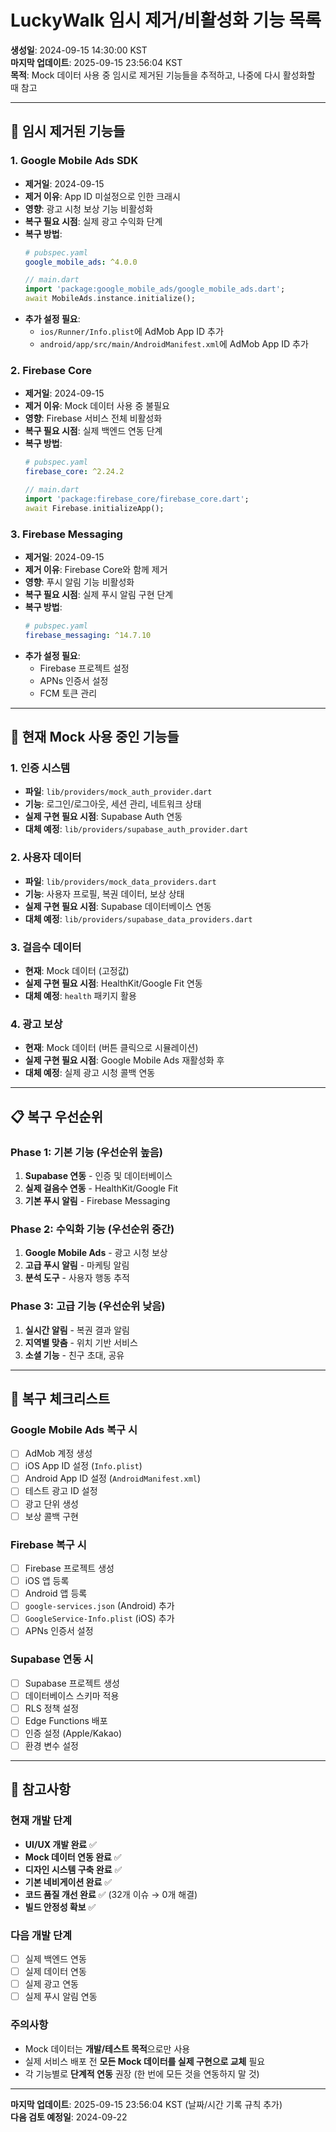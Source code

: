 # LuckyWalk 임시 제거/비활성화 기능 목록

**생성일**: 2024-09-15 14:30:00 KST  
**마지막 업데이트**: 2025-09-15 23:56:04 KST  
**목적**: Mock 데이터 사용 중 임시로 제거된 기능들을 추적하고, 나중에 다시 활성화할 때 참고

---

## 🚨 **임시 제거된 기능들**

### 1. **Google Mobile Ads SDK**
- **제거일**: 2024-09-15
- **제거 이유**: App ID 미설정으로 인한 크래시
- **영향**: 광고 시청 보상 기능 비활성화
- **복구 필요 시점**: 실제 광고 수익화 단계
- **복구 방법**:
  ```yaml
  # pubspec.yaml
  google_mobile_ads: ^4.0.0
  ```
  ```dart
  // main.dart
  import 'package:google_mobile_ads/google_mobile_ads.dart';
  await MobileAds.instance.initialize();
  ```
- **추가 설정 필요**:
  - `ios/Runner/Info.plist`에 AdMob App ID 추가
  - `android/app/src/main/AndroidManifest.xml`에 AdMob App ID 추가

### 2. **Firebase Core**
- **제거일**: 2024-09-15
- **제거 이유**: Mock 데이터 사용 중 불필요
- **영향**: Firebase 서비스 전체 비활성화
- **복구 필요 시점**: 실제 백엔드 연동 단계
- **복구 방법**:
  ```yaml
  # pubspec.yaml
  firebase_core: ^2.24.2
  ```
  ```dart
  // main.dart
  import 'package:firebase_core/firebase_core.dart';
  await Firebase.initializeApp();
  ```

### 3. **Firebase Messaging**
- **제거일**: 2024-09-15
- **제거 이유**: Firebase Core와 함께 제거
- **영향**: 푸시 알림 기능 비활성화
- **복구 필요 시점**: 실제 푸시 알림 구현 단계
- **복구 방법**:
  ```yaml
  # pubspec.yaml
  firebase_messaging: ^14.7.10
  ```
- **추가 설정 필요**:
  - Firebase 프로젝트 설정
  - APNs 인증서 설정
  - FCM 토큰 관리

---

## 🔄 **현재 Mock 사용 중인 기능들**

### 1. **인증 시스템**
- **파일**: `lib/providers/mock_auth_provider.dart`
- **기능**: 로그인/로그아웃, 세션 관리, 네트워크 상태
- **실제 구현 필요 시점**: Supabase Auth 연동
- **대체 예정**: `lib/providers/supabase_auth_provider.dart`

### 2. **사용자 데이터**
- **파일**: `lib/providers/mock_data_providers.dart`
- **기능**: 사용자 프로필, 복권 데이터, 보상 상태
- **실제 구현 필요 시점**: Supabase 데이터베이스 연동
- **대체 예정**: `lib/providers/supabase_data_providers.dart`

### 3. **걸음수 데이터**
- **현재**: Mock 데이터 (고정값)
- **실제 구현 필요 시점**: HealthKit/Google Fit 연동
- **대체 예정**: `health` 패키지 활용

### 4. **광고 보상**
- **현재**: Mock 데이터 (버튼 클릭으로 시뮬레이션)
- **실제 구현 필요 시점**: Google Mobile Ads 재활성화 후
- **대체 예정**: 실제 광고 시청 콜백 연동

---

## 📋 **복구 우선순위**

### **Phase 1: 기본 기능 (우선순위 높음)**
1. **Supabase 연동** - 인증 및 데이터베이스
2. **실제 걸음수 연동** - HealthKit/Google Fit
3. **기본 푸시 알림** - Firebase Messaging

### **Phase 2: 수익화 기능 (우선순위 중간)**
1. **Google Mobile Ads** - 광고 시청 보상
2. **고급 푸시 알림** - 마케팅 알림
3. **분석 도구** - 사용자 행동 추적

### **Phase 3: 고급 기능 (우선순위 낮음)**
1. **실시간 알림** - 복권 결과 알림
2. **지역별 맞춤** - 위치 기반 서비스
3. **소셜 기능** - 친구 초대, 공유

---

## 🔧 **복구 체크리스트**

### **Google Mobile Ads 복구 시**
- [ ] AdMob 계정 생성
- [ ] iOS App ID 설정 (`Info.plist`)
- [ ] Android App ID 설정 (`AndroidManifest.xml`)
- [ ] 테스트 광고 ID 설정
- [ ] 광고 단위 생성
- [ ] 보상 콜백 구현

### **Firebase 복구 시**
- [ ] Firebase 프로젝트 생성
- [ ] iOS 앱 등록
- [ ] Android 앱 등록
- [ ] `google-services.json` (Android) 추가
- [ ] `GoogleService-Info.plist` (iOS) 추가
- [ ] APNs 인증서 설정

### **Supabase 연동 시**
- [ ] Supabase 프로젝트 생성
- [ ] 데이터베이스 스키마 적용
- [ ] RLS 정책 설정
- [ ] Edge Functions 배포
- [ ] 인증 설정 (Apple/Kakao)
- [ ] 환경 변수 설정

---

## 📝 **참고사항**

### **현재 개발 단계**
- **UI/UX 개발 완료** ✅
- **Mock 데이터 연동 완료** ✅
- **디자인 시스템 구축 완료** ✅
- **기본 네비게이션 완료** ✅
- **코드 품질 개선 완료** ✅ (32개 이슈 → 0개 해결)
- **빌드 안정성 확보** ✅

### **다음 개발 단계**
- [ ] 실제 백엔드 연동
- [ ] 실제 데이터 연동
- [ ] 실제 광고 연동
- [ ] 실제 푸시 알림 연동

### **주의사항**
- Mock 데이터는 **개발/테스트 목적**으로만 사용
- 실제 서비스 배포 전 **모든 Mock 데이터를 실제 구현으로 교체** 필요
- 각 기능별로 **단계적 연동** 권장 (한 번에 모든 것을 연동하지 말 것)

---

**마지막 업데이트**: 2025-09-15 23:56:04 KST (날짜/시간 기록 규칙 추가)  
**다음 검토 예정일**: 2024-09-22
